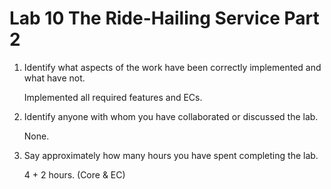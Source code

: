 # Lab 10 The Ride-Hailing Service Part 2

1. Identify what aspects of the work have been correctly implemented and what have not.

   Implemented all required features and ECs.

2. Identify anyone with whom you have collaborated or discussed the lab.

   None.

3. Say approximately how many hours you have spent completing the lab.

   4 + 2 hours. (Core & EC)
